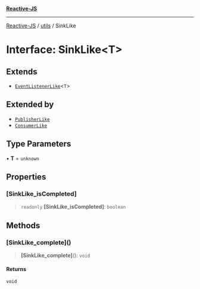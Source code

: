 [**Reactive-JS**](../../README.md)

***

[Reactive-JS](../../README.md) / [utils](../README.md) / SinkLike

# Interface: SinkLike\<T\>

## Extends

- [`EventListenerLike`](EventListenerLike.md)\<`T`\>

## Extended by

- [`PublisherLike`](../../computations/interfaces/PublisherLike.md)
- [`ConsumerLike`](ConsumerLike.md)

## Type Parameters

• **T** = `unknown`

## Properties

### \[SinkLike\_isCompleted\]

> `readonly` **\[SinkLike\_isCompleted\]**: `boolean`

## Methods

### \[SinkLike\_complete\]()

> **\[SinkLike\_complete\]**(): `void`

#### Returns

`void`
